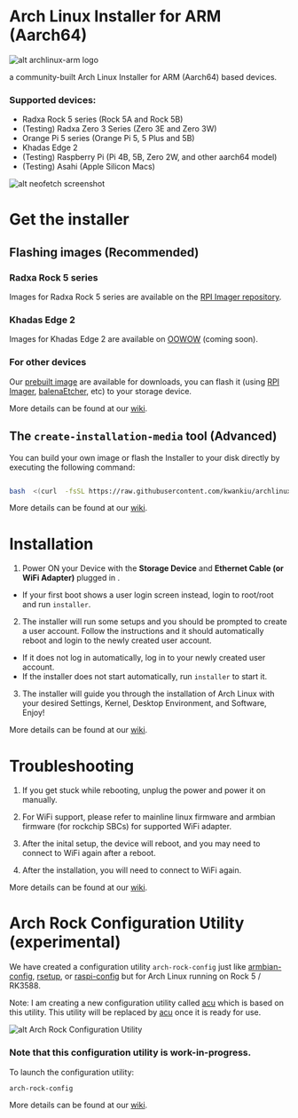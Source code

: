 # Arch Linux Installer for ARM (Aarch64)

![alt archlinux-arm logo](https://archlinuxarm.org/public/images/alarm.png)

a community-built Arch Linux Installer for ARM (Aarch64) based devices.

### Supported devices:
- Radxa Rock 5 series (Rock 5A and Rock 5B)
- (Testing) Radxa Zero 3 Series (Zero 3E and Zero 3W)
- Orange Pi 5 series (Orange Pi 5, 5 Plus and 5B)
- Khadas Edge 2
- (Testing) Raspberry Pi (Pi 4B, 5B, Zero 2W, and other aarch64 model)
- (Testing) Asahi (Apple Silicon Macs)

![alt neofetch screenshot](https://i.imgur.com/3ynZCthl.png)

# Get the installer

## Flashing images (Recommended)

### Radxa Rock 5 series

Images for Radxa Rock 5 series are available on the [RPI Imager repository](https://forum.radxa.com/t/i-made-a-community-images-repository-for-rpi-imager/20080).

### Khadas Edge 2

Images for Khadas Edge 2 are available on [OOWOW](https://docs.khadas.com/software/oowow/getting-started) (coming soon).

### For other devices
Our [prebuilt image](https://github.com/kwankiu/archlinux-installer-rock5/releases/latest) are available for downloads, you can flash it (using [RPI Imager](https://www.raspberrypi.com/software/), [balenaEtcher](https://etcher.balena.io/), etc) to your storage device.

  More details can be found at our [wiki](https://github.com/kwankiu/archlinux-installer-rock5/wiki/Get-the-installer).

## The `create-installation-media` tool (Advanced)

You can build your own image or flash the Installer to your disk directly by executing the following command:

```bash

bash  <(curl  -fsSL https://raw.githubusercontent.com/kwankiu/archlinux-installer-rock5/main/create-installation-media)

```

  More details can be found at our [wiki](https://github.com/kwankiu/archlinux-installer-rock5/wiki/Advanced).

# Installation

1. Power ON your Device with the **Storage Device** and **Ethernet Cable (or WiFi Adapter)** plugged in .  
- If your first boot shows a user login screen instead, login to root/root and run `installer`.

2. The installer will run some setups and you should be prompted to create a user account. Follow the instructions and it should automatically reboot and login to the newly created user account.
- If it does not log in automatically, log in to your newly created user account. 
- If the installer does not start automatically, run `installer` to start it.

3. The installer will guide you through the installation of Arch Linux with your desired Settings, Kernel, Desktop Environment, and Software, Enjoy!

More details can be found at our [wiki](https://github.com/kwankiu/archlinux-installer-rock5/wiki/Installation).

# Troubleshooting

1. If you get stuck while rebooting, unplug the power and power it on manually.

2. For WiFi support, please refer to mainline linux firmware and armbian firmware (for rockchip SBCs) for supported WiFi adapter.

3. After the inital setup, the device will reboot, and you may need to connect to WiFi again after a reboot.

4. After the installation, you will need to connect to WiFi again.

  More details can be found at our [wiki](https://github.com/kwankiu/archlinux-installer-rock5/wiki/General#troubleshooting).

# Arch Rock Configuration Utility (experimental)

We have created a configuration utility `arch-rock-config` just like [armbian-config](https://github.com/armbian/config), [rsetup](https://docs.radxa.com/en/radxa-os/rsetup/rsetup-tool), or [raspi-config](https://www.raspberrypi.com/documentation/computers/configuration.html) but for Arch Linux running on Rock 5 / RK3588.

Note: I am creating a new configuration utility called [acu](https://github.com/kwankiu/acu) which is based on this utility. This utility will be replaced by [acu](https://github.com/kwankiu/acu) once it is ready for use.

![alt Arch Rock Configuration Utility](https://i.imgur.com/bccc10d.png)

### Note that this configuration utility is work-in-progress.

  To launch the configuration utility:

```
arch-rock-config
```

More details can be found at our [wiki](https://github.com/kwankiu/archlinux-installer-rock5/wiki/General#troubleshooting).
